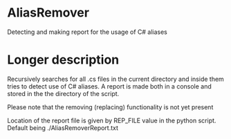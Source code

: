 # AliasRemover
Detecting and making report for the usage of C# aliases

# Longer description

Recursively searches for all .cs files in the current directory and inside them tries to detect use of C# aliases. A report is made
both in a console and stored in the the directory of the script. 

Please note that the removing (replacing) functionality is not yet present

Location of the report file is given by REP_FILE value in the python script. Default being ./AliasRemoverReport.txt
